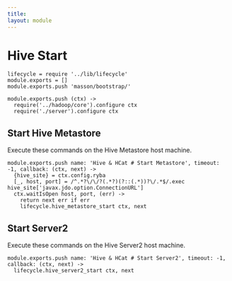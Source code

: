 ```yaml
---
title: 
layout: module
---
```


# Hive Start

    lifecycle = require '../lib/lifecycle'
    module.exports = []
    module.exports.push 'masson/bootstrap/'

    module.exports.push (ctx) ->
      require('../hadoop/core').configure ctx
      require('./server').configure ctx

## Start Hive Metastore

Execute these commands on the Hive Metastore host machine.

    module.exports.push name: 'Hive & HCat # Start Metastore', timeout: -1, callback: (ctx, next) ->
      {hive_site} = ctx.config.ryba
      [_, host, port] = /^.*?\/\/?(.*?)(?::(.*))?\/.*$/.exec hive_site['javax.jdo.option.ConnectionURL']
      ctx.waitIsOpen host, port, (err) ->
        return next err if err
        lifecycle.hive_metastore_start ctx, next

## Start Server2

Execute these commands on the Hive Server2 host machine.

    module.exports.push name: 'Hive & HCat # Start Server2', timeout: -1, callback: (ctx, next) ->
      lifecycle.hive_server2_start ctx, next

